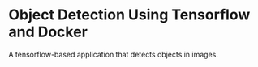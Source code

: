 # Object Detection Using Tensorflow and Docker

A tensorflow-based application that detects objects in images.


